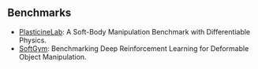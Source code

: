 ## Benchmarks

- [PlasticineLab](https://plasticinelab.csail.mit.edu/): A Soft-Body Manipulation Benchmark with Differentiable Physics.
- [SoftGym](https://sites.google.com/view/softgym): Benchmarking Deep Reinforcement Learning for Deformable Object Manipulation.